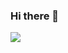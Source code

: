 ### Hi there 👋

<!--
**dineshkumarvce/dineshkumarvce** is a ✨ _special_ ✨ repository because its `README.md` (this file) appears on your GitHub profile.

Here are some ideas to get you started:

- 🔭 I’m currently working on ...
- 🌱 I’m currently learning ...
- 👯 I’m looking to collaborate on ...
- 🤔 I’m looking for help with ...
- 💬 Ask me about ...
- 📫 How to reach me: ...
- 😄 Pronouns: ...
- ⚡ Fun fact: ...
-->

<html>
<img src="dineshkumarvce/dineshkumarvce/hussam-abd-k1L77eGXZss-unsplash.jpg">
</html>
